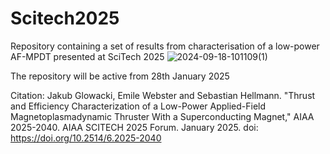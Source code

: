 # Scitech2025
Repository containing a set of results from characterisation of a low-power AF-MPDT presented at SciTech 2025
![2024-09-18-101109(1)](https://github.com/user-attachments/assets/0c9795f9-e484-472b-a6f2-73121add2c97)

The repository will be active from 28th January 2025

Citation:
Jakub Glowacki, Emile Webster and Sebastian Hellmann. "Thrust and Efficiency Characterization of a Low-Power Applied-Field Magnetoplasmadynamic Thruster With a Superconducting Magnet," AIAA 2025-2040. AIAA SCITECH 2025 Forum. January 2025. doi: https://doi.org/10.2514/6.2025-2040
